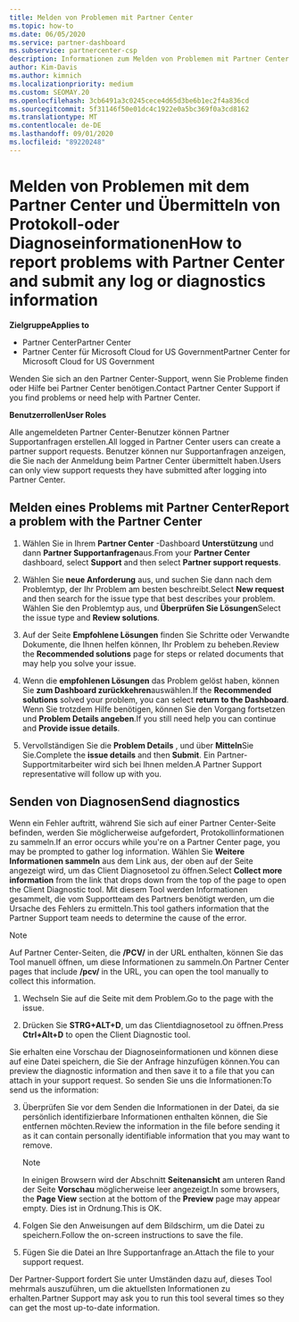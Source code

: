 ```yaml
---
title: Melden von Problemen mit Partner Center
ms.topic: how-to
ms.date: 06/05/2020
ms.service: partner-dashboard
ms.subservice: partnercenter-csp
description: Informationen zum Melden von Problemen mit Partner Center und zum Sammeln von Diagnoseinformationen für unser Support-Team.
author: Kim-Davis
ms.author: kimnich
ms.localizationpriority: medium
ms.custom: SEOMAY.20
ms.openlocfilehash: 3cb6491a3c0245cece4d65d3be6b1ec2f4a836cd
ms.sourcegitcommit: 5f31146f50e01dc4c1922e0a5bc369f0a3cd8162
ms.translationtype: MT
ms.contentlocale: de-DE
ms.lasthandoff: 09/01/2020
ms.locfileid: "89220248"
---
```

# <a name="how-to-report-problems-with-partner-center-and-submit-any-log-or-diagnostics-information"></a><span data-ttu-id="743a5-103">Melden von Problemen mit dem Partner Center und Übermitteln von Protokoll-oder Diagnoseinformationen</span><span class="sxs-lookup"><span data-stu-id="743a5-103">How to report problems with Partner Center and submit any log or diagnostics information</span></span>

<span data-ttu-id="743a5-104">**Zielgruppe**</span><span class="sxs-lookup"><span data-stu-id="743a5-104">**Applies to**</span></span>

- <span data-ttu-id="743a5-105">Partner Center</span><span class="sxs-lookup"><span data-stu-id="743a5-105">Partner Center</span></span>
- <span data-ttu-id="743a5-106">Partner Center für Microsoft Cloud for US Government</span><span class="sxs-lookup"><span data-stu-id="743a5-106">Partner Center for Microsoft Cloud for US Government</span></span>

<span data-ttu-id="743a5-107">Wenden Sie sich an den Partner Center-Support, wenn Sie Probleme finden oder Hilfe bei Partner Center benötigen.</span><span class="sxs-lookup"><span data-stu-id="743a5-107">Contact Partner Center Support if you find problems or need help with Partner Center.</span></span>

<span data-ttu-id="743a5-108">**Benutzerrollen**</span><span class="sxs-lookup"><span data-stu-id="743a5-108">**User Roles**</span></span>

<span data-ttu-id="743a5-109">Alle angemeldeten Partner Center-Benutzer können Partner Supportanfragen erstellen.</span><span class="sxs-lookup"><span data-stu-id="743a5-109">All logged in Partner Center users can create a partner support requests.</span></span> <span data-ttu-id="743a5-110">Benutzer können nur Supportanfragen anzeigen, die Sie nach der Anmeldung beim Partner Center übermittelt haben.</span><span class="sxs-lookup"><span data-stu-id="743a5-110">Users can only view support requests they have submitted after logging into Partner Center.</span></span>

## <a name="report-a-problem-with-the-partner-center"></a><span data-ttu-id="743a5-111">Melden eines Problems mit Partner Center</span><span class="sxs-lookup"><span data-stu-id="743a5-111">Report a problem with the Partner Center</span></span>

1. <span data-ttu-id="743a5-112">Wählen Sie in Ihrem **Partner Center** -Dashboard **Unterstützung** und dann **Partner Supportanfragen**aus.</span><span class="sxs-lookup"><span data-stu-id="743a5-112">From your **Partner Center** dashboard, select **Support** and then select **Partner support requests**.</span></span>

2. <span data-ttu-id="743a5-113">Wählen Sie **neue Anforderung** aus, und suchen Sie dann nach dem Problemtyp, der Ihr Problem am besten beschreibt.</span><span class="sxs-lookup"><span data-stu-id="743a5-113">Select **New request** and then search for the issue type that best describes your problem.</span></span> <span data-ttu-id="743a5-114">Wählen Sie den Problemtyp aus, und **Überprüfen Sie Lösungen**</span><span class="sxs-lookup"><span data-stu-id="743a5-114">Select the issue type and **Review solutions**.</span></span>

3. <span data-ttu-id="743a5-115">Auf der Seite **Empfohlene Lösungen** finden Sie Schritte oder Verwandte Dokumente, die Ihnen helfen können, Ihr Problem zu beheben.</span><span class="sxs-lookup"><span data-stu-id="743a5-115">Review the **Recommended solutions** page for steps or related documents that may help you solve your issue.</span></span>

4. <span data-ttu-id="743a5-116">Wenn die **empfohlenen Lösungen** das Problem gelöst haben, können Sie **zum Dashboard zurückkehren**auswählen.</span><span class="sxs-lookup"><span data-stu-id="743a5-116">If the **Recommended solutions** solved your problem, you can select **return to the Dashboard**.</span></span> <span data-ttu-id="743a5-117">Wenn Sie trotzdem Hilfe benötigen, können Sie den Vorgang fortsetzen und **Problem Details angeben**.</span><span class="sxs-lookup"><span data-stu-id="743a5-117">If you still need help you can continue and **Provide issue details**.</span></span>

5. <span data-ttu-id="743a5-118">Vervollständigen Sie die **Problem Details** , und über **Mitteln**Sie Sie.</span><span class="sxs-lookup"><span data-stu-id="743a5-118">Complete the **issue details** and then **Submit**.</span></span> <span data-ttu-id="743a5-119">Ein Partner-Supportmitarbeiter wird sich bei Ihnen melden.</span><span class="sxs-lookup"><span data-stu-id="743a5-119">A Partner Support representative will follow up with you.</span></span>

## <a name="send-diagnostics"></a><span data-ttu-id="743a5-120">Senden von Diagnosen</span><span class="sxs-lookup"><span data-stu-id="743a5-120">Send diagnostics</span></span>

<span data-ttu-id="743a5-121">Wenn ein Fehler auftritt, während Sie sich auf einer Partner Center-Seite befinden, werden Sie möglicherweise aufgefordert, Protokollinformationen zu sammeln.</span><span class="sxs-lookup"><span data-stu-id="743a5-121">If an error occurs while you're on a Partner Center page, you may be prompted to gather log information.</span></span> <span data-ttu-id="743a5-122">Wählen Sie **Weitere Informationen sammeln** aus dem Link aus, der oben auf der Seite angezeigt wird, um das Client Diagnosetool zu öffnen.</span><span class="sxs-lookup"><span data-stu-id="743a5-122">Select **Collect more information** from the link that drops down from the top of the page to open the Client Diagnostic tool.</span></span> <span data-ttu-id="743a5-123">Mit diesem Tool werden Informationen gesammelt, die vom Supportteam des Partners benötigt werden, um die Ursache des Fehlers zu ermitteln.</span><span class="sxs-lookup"><span data-stu-id="743a5-123">This tool gathers information that the Partner Support team needs to determine the cause of the error.</span></span> 

>[!NOTE]
><span data-ttu-id="743a5-124">Auf Partner Center-Seiten, die **/PCV/** in der URL enthalten, können Sie das Tool manuell öffnen, um diese Informationen zu sammeln.</span><span class="sxs-lookup"><span data-stu-id="743a5-124">On Partner Center pages that include **/pcv/** in the URL, you can open the tool manually to collect this information.</span></span>

1. <span data-ttu-id="743a5-125">Wechseln Sie auf die Seite mit dem Problem.</span><span class="sxs-lookup"><span data-stu-id="743a5-125">Go to the page with the issue.</span></span>

2. <span data-ttu-id="743a5-126">Drücken Sie **STRG+ALT+D**, um das Clientdiagnosetool zu öffnen.</span><span class="sxs-lookup"><span data-stu-id="743a5-126">Press **Ctrl+Alt+D** to open the Client Diagnostic tool.</span></span>

<span data-ttu-id="743a5-127">Sie erhalten eine Vorschau der Diagnoseinformationen und können diese auf eine Datei speichern, die Sie der Anfrage hinzufügen können.</span><span class="sxs-lookup"><span data-stu-id="743a5-127">You can preview the diagnostic information and then save it to a file that you can attach in your support request.</span></span> <span data-ttu-id="743a5-128">So senden Sie uns die Informationen:</span><span class="sxs-lookup"><span data-stu-id="743a5-128">To send us the information:</span></span>

3. <span data-ttu-id="743a5-129">Überprüfen Sie vor dem Senden die Informationen in der Datei, da sie persönlich identifizierbare Informationen enthalten können, die Sie entfernen möchten.</span><span class="sxs-lookup"><span data-stu-id="743a5-129">Review the information in the file before sending it as it can contain personally identifiable information that you may want to remove.</span></span>

    >[!NOTE]
    ><span data-ttu-id="743a5-130">In einigen Browsern wird der Abschnitt **Seitenansicht** am unteren Rand der Seite **Vorschau** möglicherweise leer angezeigt.</span><span class="sxs-lookup"><span data-stu-id="743a5-130">In some browsers, the **Page View** section at the bottom of the **Preview** page may appear empty.</span></span> <span data-ttu-id="743a5-131">Dies ist in Ordnung.</span><span class="sxs-lookup"><span data-stu-id="743a5-131">This is OK.</span></span>

4. <span data-ttu-id="743a5-132">Folgen Sie den Anweisungen auf dem Bildschirm, um die Datei zu speichern.</span><span class="sxs-lookup"><span data-stu-id="743a5-132">Follow the on-screen instructions to save the file.</span></span>

5. <span data-ttu-id="743a5-133">Fügen Sie die Datei an Ihre Supportanfrage an.</span><span class="sxs-lookup"><span data-stu-id="743a5-133">Attach the file to your support request.</span></span>

<span data-ttu-id="743a5-134">Der Partner-Support fordert Sie unter Umständen dazu auf, dieses Tool mehrmals auszuführen, um die aktuellsten Informationen zu erhalten.</span><span class="sxs-lookup"><span data-stu-id="743a5-134">Partner Support may ask you to run this tool several times so they can get the most up-to-date information.</span></span>

